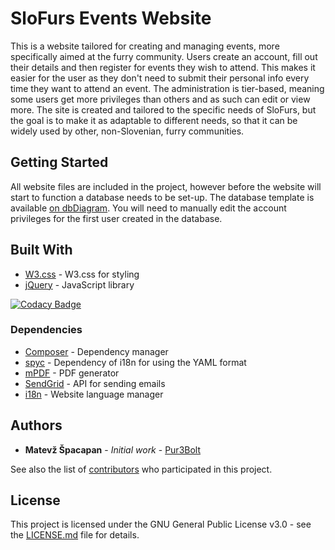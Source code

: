 # SloFurs Events Website

This is a website tailored for creating and managing events, more specifically aimed at the furry community. Users create an account, fill out their details and then register for events they wish to attend. This makes it easier for the user as they don't need to submit their personal info every time they want to attend an event. The administration is tier-based, meaning some users get more privileges than others and as such can edit or view more.
The site is created and tailored to the specific needs of SloFurs, but the goal is to make it as adaptable to different needs, so that it can be widely used by other, non-Slovenian, furry communities.

## Getting Started

All website files are included in the project, however before the website will start to function a database needs to be set-up. The database template is available [on dbDiagram](https://dbdiagram.io/d/5ca7268cf7c5bb70c72f8687). You will need to manually edit the account privileges for the first user created in the database.

## Built With

* [W3.css](https://www.w3schools.com/w3css/) - W3.css for styling
* [jQuery](https://jquery.com/) - JavaScript library

[![Codacy Badge](https://api.codacy.com/project/badge/Grade/e87dc0cd44694747b3a5fa19ac5286ae)](https://www.codacy.com/manual/Pur3Bolt/SloFurs?utm_source=github.com&amp;utm_medium=referral&amp;utm_content=Pur3Bolt/SloFurs&amp;utm_campaign=Badge_Grade)

### Dependencies

* [Composer](https://getcomposer.org/) - Dependency manager
* [spyc](https://github.com/mustangostang/spyc) - Dependency of i18n for using the YAML format
* [mPDF](https://github.com/mpdf/mpdf) - PDF generator
* [SendGrid](https://sendgrid.com) - API for sending emails
* [i18n](https://github.com/Philipp15b/php-i18n) - Website language manager

## Authors

* **Matevž Špacapan** - *Initial work* - [Pur3Bolt](https://github.com/Pur3Bolt)

See also the list of [contributors](https://github.com/Pur3Bolt/SloFurs/graphs/contributors) who participated in this project.

## License

This project is licensed under the GNU General Public License v3.0 - see the [LICENSE.md](LICENSE.md) file for details.
